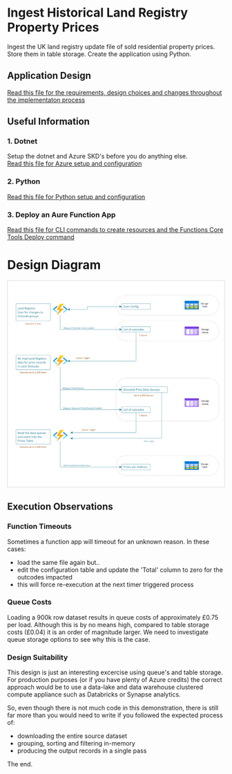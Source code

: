 # Ingest Historical Land Registry Property Prices
Ingest the UK land registry update file of sold residential property prices.  Store them in table storage.  Create the application using Python.

## Application Design
[Read this file for the requirements, design choices and changes throughout the implementaton process](design.md)  

## Useful Information
### 1. Dotnet
Setup the dotnet and Azure SKD's before you do anything else.  
[Read this file for Azure setup and configuration](azure.md)  

### 2. Python
[Read this file for Python setup and configuration](python.md)  

### 3. Deploy an Aure Function App
[Read this file for CLI commands to create resources and the Functions Core Tools Deploy command](funcapp.md) 

# Design Diagram

![alt text](component_diagram.png "Azure Components")

## Execution Observations
### Function Timeouts
Sometimes a function app will timeout for an unknown reason. In these cases:
- load the same file again but..
- edit the configuration table and update the 'Total' column to zero for the outcodes impacted
- this will force re-execution at the next timer triggered process

### Queue Costs
Loading a 900k row dataset results in queue costs of approximately £0.75 per load.  Although this is by no means high, compared to table storage costs (£0.04) it is an order of magnitude larger.  We need to investigate queue storage options to see why this is the case.  

### Design Suitability
This design is just an interesting excercise using queue's and table storage.  For production purposes (or if you have plenty of Azure credits) the correct approach would be to use a data-lake and data warehouse clustered compute appliance such as Databricks or Synapse analytics.  

So, even though there is not much code in this demonstration, there is still far more than you would need to write if you followed the expected process of:
- downloading the entire source dataset
- grouping, sorting and filtering in-memory
- producing the output records in a single pass

The end.  


